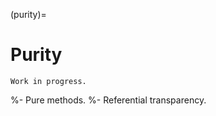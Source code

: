 (purity)=
# Purity

```{warning}
Work in progress.
```

%- Pure methods.
%- Referential transparency.
